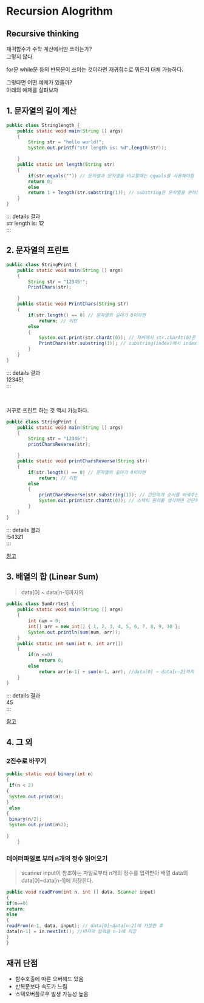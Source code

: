 Recursion Alogrithm <Badge text="song" /><Badge text="pt2" type="warning" />
=============

Recursive thinking
------------------

재귀함수가 수학 계산에서만 쓰이는가?   
그렇지 않다.

for문 while문 등의 반복문이 쓰이는 것이라면 재귀힘수로 뭐든지 대체 가능하다.

그렇다면 어떤 예제가 있을까?   
아래의 예제를 살펴보자

## 1. 문자열의 길이 계산


```java
public class Stringlength {
    public static void main(String [] args)
    {
        String str = "hello world!";
        System.out.printf("str length is: %d",length(str));

    }
    public static int length(String str)
    {
        if(str.equals("")) // 문자열과 문자열을 비교할때는 equals를 사용해야함
        return 0;
        else
        return 1 + length(str.substring(1)); // substring은 문자열을 원하는 위치에서 잘라주는 메소드
    }
}
```

::: details 결과   
str length is: 12   
:::


## 2. 문자열의 프린트


```java
public class StringPrint {
    public static void main(String [] args)
    {
        String str = "12345!";
        PrintChars(str);

    }
    public static void PrintChars(String str)
    {
        if(str.length() == 0) // 문자열의 길이가 0이라면
            return; // 리턴
        else
        {
            System.out.print(str.charAt(0)); // 자바에서 str.charAt(0)은 문자열의 첫 글자/문자를 리턴해주는 메소드
            PrintChars(str.substring(1)); // substring(index)에서 index가 1이므로 String의 첫번째 문자를 제외한 앞문자를 자름
        }
    }
}
```


::: details 결과   
12345!     
:::

<br>


거꾸로 프린트 하는 것 역시 가능하다.



```java
public class StringPrint {
    public static void main(String [] args)
    {
        String str = "12345!";
        printCharsReverse(str);

    }
    public static void printCharsReverse(String str)
    {
        if(str.length() == 0) // 문자열의 길이가 0이라면
            return; // 리턴
        else
        {
            printCharsReverse(str.substring(1)); // 간단하게 순서를 바꿔주는 것만으로 문자열을 거꾸로 출력할 수 있다.
            System.out.print(str.charAt(0)); // 스택의 원리를 생각하면 간단하다. 
        }
    }
}
```

::: details 결과     
!54321     
:::

[참고](https://xmfpes.github.io/algorithm-study/daily-algorithm-02/)


## 3. 배열의 합 (Linear Sum)

> data[0] ~ data[n-1]까지의

```java
public class SumArrtest {
    public static void main(String [] args)
    {
        int num = 9;
        int[] arr = new int[] { 1, 2, 3, 4, 5, 6, 7, 8, 9, 10 };
        System.out.println(sum(num, arr));
    }
    public static int sum(int n, int arr[])
    {
        if(n <=0)
            return 0;
        else
            return arr[n-1] + sum(n-1, arr); //data[0] ~ data[n-2]까지 계산(n이 아니라 n-1이니까 n-2) 하고 n-1을 더함
    }
}
```

::: details 결과   
45        
:::

[참고](https://ledgku.tistory.com/64)


## 4. 그 외

### 2진수로 바꾸기

```java
public static void binary(int n)
{
 if(n < 2)
{
 System.out.print(n);
}
 else
{
 binary(n/2);
 System.out.print(n%2);
			
}
	}
```

### 데이터파일로 부터 n개의 정수 읽어오기

> scanner input이 참조하는 파일로부터 n개의 정수를 입력받아 배열 data의 data[0]~data[n-1]에 저장한다.

```java
public void readFrom(int n, int [] data, Scanner input)
{
if(n==0)
return;
else
{
readFrom(n-1, data, input); // data[0]~data[n-2]에 저장한 후
data[n-1] = in.nextInt(); //마지막 입력을 n-1에 저장
}
}
```

## 재귀 단점

- 함수호출에 따른 오버헤드 있음
- 반복문보다 속도가 느림
- 스택오버플로우 발생 가능성 높음
